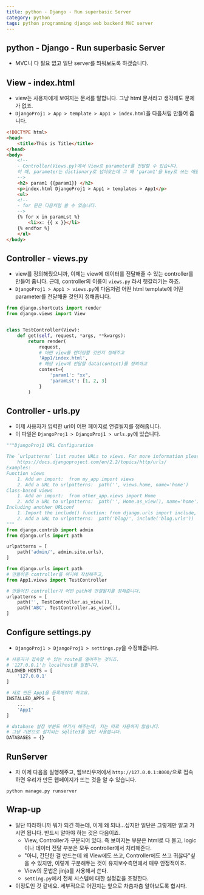 ```yaml
---
title: python - Django - Run superbasic Server
category: python
tags: python programming django web backend MVC server
---
```


## python - Django - Run superbasic Server

- MVC니 다 필요 없고 일단 server를 띄워보도록 하겠습니다.

## View - index.html

- view는 사용자에게 보여지는 문서를 말합니다. 그냥 html 문서라고 생각해도 문제가 없죠.
- `DjangoProj1 > App > template > App1 > index.html`을 다음처럼 만들어 줍니다. 

```html
<!DOCTYPE html>
<head>
    <title>This is Title</title>
</head>
<body>
    <!--
    - Controller(Views.py)에서 View로 parameter를 전달할 수 있습니다.
    이 때, parameter는 dictionary로 넘어오는데 그 때 'param1'을 key로 쓰는 애를 가져옵니다.
    -->
    <h2> param1 {{param1}} </h2>
    <p>index.html DjangoProj1 > App1 > templates > App1</p>
    <ul>
    <!--
    - for 문은 다음처럼 쓸 수 있습니다.
    -->
    {% for x in paramLst %}
        <li>x: {{ x }}</li>
    {% endfor %}
    </ul>
</body>
```

## Controller - views.py

- view를 정의해줬으니까, 이제는 view에 데이터를 전달해줄 수 있는 controller를 만들어 줍니다. 근데, controller의 이름이 `views.py` 라서 헷갈리기는 하죠.
- `DjangoProj1 > App1 > views.py`에 다음처럼 어떤 html template에 어떤 parameter를 전달해줄 것인지 정해줍니다.

```python
from django.shortcuts import render
from django.views import View


class TestController(View):
    def get(self, request, *args, **kwargs):
        return render(
            request,
            # 어떤 view를 렌더링할 것인지 정해주고
            'App1/index.html',  
            # 해당 view에 전달할 data(context)를 정의하고 
            context={
                'param1': "xx",
                'paramLst': [1, 2, 3]
            }
        )
```

## Controller - urls.py

- 이제 사용자가 입력한 url이 어떤 페이지로 연결될지를 정해줍니다.
- 이 파일은 `DjangoProj1 > DjangoProj1 > urls.py`에 있습니다.

```python
"""DjangoProj1 URL Configuration

The `urlpatterns` list routes URLs to views. For more information please see:
    https://docs.djangoproject.com/en/2.2/topics/http/urls/
Examples:
Function views
    1. Add an import:  from my_app import views
    2. Add a URL to urlpatterns:  path('', views.home, name='home')
Class-based views
    1. Add an import:  from other_app.views import Home
    2. Add a URL to urlpatterns:  path('', Home.as_view(), name='home')
Including another URLconf
    1. Import the include() function: from django.urls import include, path
    2. Add a URL to urlpatterns:  path('blog/', include('blog.urls'))
"""
from django.contrib import admin
from django.urls import path

urlpatterns = [
    path('admin/', admin.site.urls),
]

from django.urls import path
# 만들어준 controller를 여기에 작성해주고,
from App1.views import TestController

# 만들어진 controller가 어떤 path에 연결될지를 정해줍니다.
urlpatterns = [
    path('', TestController.as_view()),
    path('ABC', TestController.as_view()),
]
```

## Configure settings.py

- `DjangoProj1 > DjangoProj1 > settings.py`을 수정해줍니다.

```python
# 사용자가 접속할 수 있는 route를 열어주는 것이죠.
# '127.0.0.1'는 localhost를 말합니다.
ALLOWED_HOSTS = [
    '127.0.0.1'  
]

# 새로 만든 App1을 등록해줘야 하고요.
INSTALLED_APPS = [
    ...
    'App1'  
]

# database 설정 부분도 여기서 해주는데, 저는 따로 사용하지 않습니다.
# 그냥 기본으로 설치되는 sqlite3를 일단 사용합니다.
DATABASES = {}
```

## RunServer

- 자 이제 다음을 실행해주고, 웹브라우저에서 `http://127.0.0.1:8000/`으로 접속하면 우리가 만든 웹페이지가 뜨는 것을 알 수 있습니다.

```plaintext
python manage.py runserver
```

## Wrap-up

- 일단 따라하니까 뭐가 되긴 하는데, 이게 왜 되냐...싶지만 일단은 그렇게만 알고 가시면 됩니다. 반드시 알아야 하는 것은 다음이죠.
  - View, Controller가 구분되어 있다. 즉 보여지는 부분은 html로 다 몰고, logic이나 데이터 전달 부분은 모두 controller에서 처리해준다.
  - "아니, 간단한 걸 만드는데 왜 View에도 쓰고, Controller에도 쓰고 귀찮다"싶을 수 있지만, 이렇게 구분해두는 것이 유지보수측면에서 매우 안정적이죠.
  - View의 문법은 jinja를 사용해서 쓴다.
  - `setting.py`에서 전체 시스템에 대한 설정값을 조정한다.
- 이정도인 것 같네요. 세부적으로 어떤지는 앞으로 차츰차츰 알아보도록 합시다.
